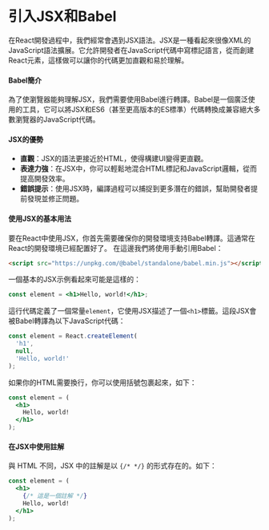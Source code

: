 # 引入JSX和Babel

在React開發過程中，我們經常會遇到JSX語法。JSX是一種看起來很像XML的JavaScript語法擴展。它允許開發者在JavaScript代碼中寫標記語言，從而創建React元素，這樣做可以讓你的代碼更加直觀和易於理解。

#### Babel簡介

為了使瀏覽器能夠理解JSX，我們需要使用Babel進行轉譯。Babel是一個廣泛使用的工具，它可以將JSX和ES6（甚至更高版本的ES標準）代碼轉換成兼容絕大多數瀏覽器的JavaScript代碼。

#### JSX的優勢

- **直觀**：JSX的語法更接近於HTML，使得構建UI變得更直觀。
- **表達力強**：在JSX中，你可以輕鬆地混合HTML標記和JavaScript邏輯，從而提高開發效率。
- **錯誤提示**：使用JSX時，編譯過程可以捕捉到更多潛在的錯誤，幫助開發者提前發現並修正問題。

#### 使用JSX的基本用法

要在React中使用JSX，你首先需要確保你的開發環境支持Babel轉譯。這通常在React的開發環境已經配置好了。
在這邊我們將使用手動引用Babel：

```html
<script src="https://unpkg.com/@babel/standalone/babel.min.js"></script>
```

一個基本的JSX示例看起來可能是這樣的：

```jsx
const element = <h1>Hello, world!</h1>;
```

這行代碼定義了一個常量`element`，它使用JSX描述了一個`<h1>`標籤。這段JSX會被Babel轉譯為以下JavaScript代碼：

```javascript
const element = React.createElement(
  'h1',
  null,
  'Hello, world!'
);
```

如果你的HTML需要換行，你可以使用括號包裹起來，如下：

```jsx
const element = (
  <h1>
    Hello, world!
  </h1>
);
```

#### 在JSX中使用註解

與 HTML 不同，JSX 中的註解是以 `{/* */}` 的形式存在的。如下：

```jsx
const element = (
  <h1>
    {/* 這是一個註解 */}
    Hello, world!
  </h1>
);
```
